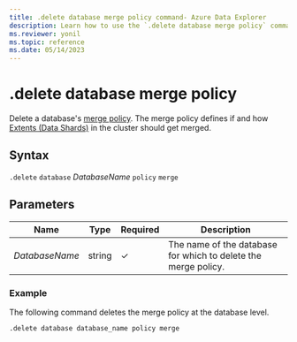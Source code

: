 ```yaml
---
title: .delete database merge policy command- Azure Data Explorer
description: Learn how to use the `.delete database merge policy` command to delete a database's merge policy.
ms.reviewer: yonil
ms.topic: reference
ms.date: 05/14/2023
---
```

# .delete database merge policy

Delete a database's [merge policy](mergepolicy.md). The merge policy defines if and how [Extents (Data Shards)](../management/extents-overview.md) in the cluster should get merged.

## Syntax

`.delete` `database` *DatabaseName* `policy` `merge`

## Parameters

|Name|Type|Required|Description|
|--|--|--|--|
|*DatabaseName*|string|&check;|The name of the database for which to delete the merge policy.|

### Example

The following command deletes the merge policy at the database level.

```kusto
.delete database database_name policy merge 
```
